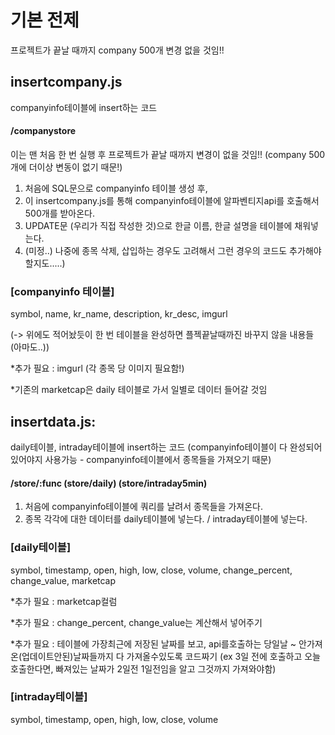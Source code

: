 # 기본 전제
프로젝트가 끝날 때까지 company 500개 변경 없을 것임!!

## insertcompany.js
companyinfo테이블에 insert하는 코드

#### /companystore

이는 맨 처음 한 번 실행 후 프로젝트가 끝날 때까지 변경이 없을 것임!! (company 500개에 더이상 변동이 없기 때문!)
1. 처음에 SQL문으로 companyinfo 테이블 생성 후, 
2. 이 insertcompany.js를 통해 companyinfo테이블에 알파벤티지api를 호출해서 500개를 받아온다.
3. UPDATE문 (우리가 직접 작성한 것)으로 한글 이름, 한글 설명을 테이블에 채워넣는다.
4. (미정..) 나중에 종목 삭제, 삽입하는 경우도 고려해서 그런 경우의 코드도 추가해야할지도.....)

### [companyinfo 테이블] 
symbol, name, kr_name, description, kr_desc, imgurl

(-> 위에도 적어놨듯이 한 번 테이블을 완성하면 플젝끝날때까진 바꾸지 않을 내용들 (아마도..))

*추가 필요 : imgurl (각 종목 당 이미지 필요함!)

*기존의 marketcap은 daily 테이블로 가서 일별로 데이터 들어갈 것임


## insertdata.js:
daily테이블, intraday테이블에 insert하는 코드 (companyinfo테이블이 다 완성되어있어야지 사용가능 - companyinfo테이블에서 종목들을 가져오기 때문)

#### /store/:func (store/daily) (store/intraday5min)

1. 처음에 companyinfo테이블에 쿼리를 날려서 종목들을 가져온다.
2. 종목 각각에 대한 데이터를 daily테이블에 넣는다. / intraday테이블에 넣는다.

### [daily테이블]
symbol, timestamp, open, high, low, close, volume, change_percent, change_value, marketcap

*추가 필요 : marketcap컬럼 

*추가 필요 : change_percent, change_value는 계산해서 넣어주기

*추가 필요 : 테이블에 가장최근에 저장된 날짜를 보고, api를호출하는 당일날 ~ 안가져온(업데이트안된)날짜들까지 다 가져올수있도록 코드짜기
 (ex 3일 전에 호출하고 오늘 호출한다면, 빠져있는 날짜가 2일전 1일전임을 알고 그것까지 가져와야함)

### [intraday테이블]
symbol, timestamp, open, high, low, close, volume



